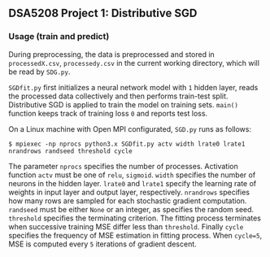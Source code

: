 ## DSA5208 Project 1: Distributive SGD

### Usage (train and predict)

During preprocessing, the data is preprocessed and stored in `processedX.csv`, `processedy.csv` in the current working directory, which will be read by `SDG.py`.

`SGDfit.py` first initializes a neural network model with `1` hidden layer, reads the processed data collectively and then performs train-test split. Distributive SGD is applied to train the model on training sets. `main()` function keeps track of training loss `0` and reports test loss. 

On a Linux machine with Open MPI configurated, `SGD.py` runs as follows:

```
$ mpiexec -np nprocs python3.x SGDfit.py actv width lrate0 lrate1 nrandrows randseed threshold cycle
```
The parameter `nprocs` specifies the number of processes. Activation function `actv` must be one of `relu`, `sigmoid`. `width` specifies the number of neurons in the hidden layer. `lrate0` and `lrate1` specify the learning rate of weights in input layer and output layer, respectively. `nrandrows` specifies how many rows are sampled for each  stochastic gradient computation. `randseed` must be either `None` or an integer, as specifies the random seed. `threshold` specifies the terminating criterion. The fitting process terminates when successive training MSE differ less than `threshold`. Finally `cycle` specifies the frequency of MSE estimation in fitting process. When `cycle=5`, MSE is computed every `5` iterations of gradient descent. 